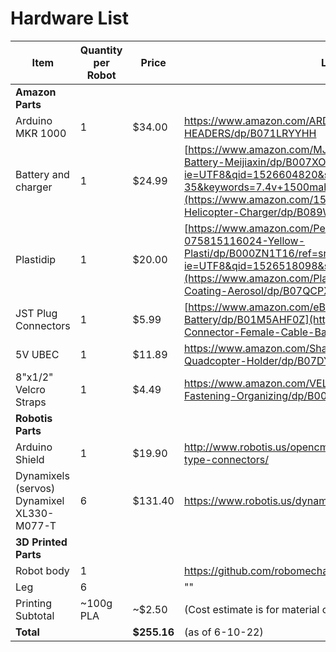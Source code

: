 # Hardware List

| Item | Quantity per Robot | Price | Link |
|------|--------------------|-------|------|
| **Amazon Parts** | | | |
| Arduino MKR 1000 | 1 | $34.00 | https://www.amazon.com/ARDUINO-MKR1000-WiFi-with-HEADERS/dp/B071LRYYHH |
| Battery and charger | 1 | $24.99 | [https://www.amazon.com/MJX-F645-Replacement-Battery-Meijiaxin/dp/B007XOMXMO/ref=sr_1_35?ie=UTF8&qid=1526604820&sr=8-35&keywords=7.4v+1500mah](https://www.amazon.com/1500mAh-Li-ion-Battery-Helicopter-Charger/dp/B089W89KCP) |
| Plastidip | 1 | $20.00 | [https://www.amazon.com/Performix-11602-6-075815116024-Yellow-Plasti/dp/B000ZN1T16/ref=sr_1_13?ie=UTF8&qid=1526518098&sr=8-13&keywords=plastidip](https://www.amazon.com/Plasti-Dip-Multi-Purpose-Coating-Aerosol/dp/B07QCPXXBV) |
| JST Plug Connectors | 1 | $5.99 | [https://www.amazon.com/eBoot-Connector-Female-Cable-Battery/dp/B01M5AHF0Z](https://www.amazon.com/eBoot-Connector-Female-Cable-Battery/dp/B01M5AHF0Z) |
| 5V UBEC | 1 | $11.89 | https://www.amazon.com/ShareGoo-Converter-Module-Quadcopter-Holder/dp/B07DYXTX9H |
| 8"x1/2" Velcro Straps | 1 | $4.49 | https://www.amazon.com/VELCRO-Brand-Reusable-Fastening-Organizing/dp/B0006BB9MG |
| **Robotis Parts** | | | |
| Arduino Shield | 1 | $19.90 | http://www.robotis.us/opencm9-04-c-with-onboard-xl-type-connectors/ |
| Dynamixels (servos)  Dynamixel XL330-M077-T | 6 | $131.40 | https://www.robotis.us/dynamixel-xl330-m077-t/ |
| **3D Printed Parts** | | | |
| Robot body | 1 | | https://github.com/robomechanics/MiniRHex/tree/master/CAD |
| Leg | 6 | | "" |
| Printing Subtotal | ~100g PLA | ~$2.50 | (Cost estimate is for material only) |
| **Total** | | **$255.16** | (as of 6-10-22) |


